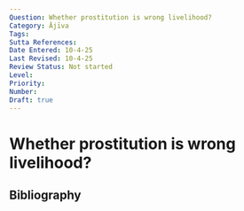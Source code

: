 ```yaml
---
Question: Whether prostitution is wrong livelihood?
Category: Ājīva
Tags: 
Sutta References: 
Date Entered: 10-4-25
Last Revised: 10-4-25
Review Status: Not started
Level: 
Priority: 
Number: 
Draft: true
---
```


# Whether prostitution is wrong livelihood?

## Bibliography

<!-- 

Notes:



-->